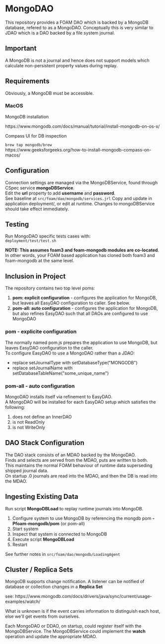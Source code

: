 <h1>MongoDAO</h1>
<p>This repository provides a FOAM DAO which is backed by a MongoDB database, refered to as a MongoDAO.  Conceptually this is very similar to JDAO which is a DAO backed by a file system journal.</p>

<h2>Important</h2>
A MongoDB is not a journal and hence does not support models which calculate non-persistent property values during replay.

<h2>Requirements</h2>
<p>Obviously, a MongoDB must be accessible.</p>
<h3>MacOS</h3>
<p>MongoDB installation</p>
https://www.mongodb.com/docs/manual/tutorial/install-mongodb-on-os-x/
<br/>
<p>Compass UI for DB inspection</p>
<code>brew tap mongodb/brew</code><br/>
https://www.geeksforgeeks.org/how-to-install-mongodb-compass-on-macos/

<h2>Configuration</h2>
<p>Connection settings are managed via the MongoDBService, found through CSpec service <b>mongoDBService</b>.<br/>
Edit the <b>url</b> property to add <b>username</b> and <b>password</b>.<br/>
See baseline at <code>src/foam/dao/mongodb/services.jrl</code>
Copy and update in application deployment/, or edit at runtime. Changes to mongoDBService should take effect immediately.
</p>

<h2>Testing</h2>
<p>Run MongoDAO specific tests cases with:<br/>
<code>deployment/test/test.sh</code>
</p>
<p><b>NOTE: This assumes foam3 and foam-mongodb modules are co-located</b>. In other words, your FOAM based application has cloned both foam3 and foam-mongodb at the same level.</p>

<h2>Inclusion in Project</h2>
<p>The repository contains two top level poms:
<ol>
<li><b>pom: explicit configuration</b> - configures the application for MongoDB, but leaves all EasyDAO configuration to caller. See below.</li>
<li><b>pom-all: auto configuration</b> - configures the application for MongoDB, but also refines EasyDAO such that all DAOs are configured to use MongoDAO</li>
</ol>

<h3>pom - explicite configuration</h3>
The normally named pom.js prepares the application to use MongoDB, but leaves EasyDAO configuration to the caller.<br/>
To configure EasyDAO to use a MongoDAO rather than a JDAO:
<ul>
<li>replace setJournalType with setDatabaseType("MONGODB")</li>
<li>replace setJournalName with setDatabaseTableName("some_unique_name")</li>
</ul>

<h3>pom-all - auto configuration</h3>
MongoDAO installs itself via refinement to EasyDAO.<br/>
A MongoDAO will be installed for each EasyDAO setup which satisfies the following:<br/>
<ol>
<li>does not define an InnerDAO</li>
<li>is not ReadOnly</li>
<li>is not WriteOnly</li>
</ol>
</ul>

<h2>DAO Stack Configuration</h2>
The DAO stack consists of an MDAO backed by the MongoDAO.<br/>
Finds and selects are served from the MDAO, puts are written to both.<br/>
This maintains the normal FOAM behaviour of runtime data superseding shipped journal data.<br/>
On startup .0 journals are read into the MDAO, and then the DB is read into the MDAO.

<h2>Ingesting Existing Data</h2>
<p>Run script <b>MongoDBLoad</b> to replay runtime journals into MongoDB.</p>
<ol>
<li>Configure system to use MongoDB by referencing the mongdb pom <b>-Pfoam-mongodb/pom</b> (or pom-all)</li>
<li>Start system</li>
<li>Inspect that system is connected to MongoDB</li>
<li>Execute script <b>MongoDBLoad</b></li>
<li>Restart</li>
</ol>
<p>See further notes in <code>src/foam/dao/mongodb/LoadingAgent</code></p>

<h2>Cluster / Replica Sets</h2>
<p>MongoDB supports change notification.  A listener can be
notified of database or collection changes in a <b>Replica Set</b></p>
see: https://www.mongodb.com/docs/drivers/java/sync/current/usage-examples/watch/
<p>What is unknown is if the event carries information to
distinguish each host, else we'll get events from ourselves.
</p>
<p>Each MongoDAO or DDAO, on startup, could register itself with the MongoDBService.
The MongoDBService could implement the <b>watch</b> operation and update
the appropriate MDAO.</p>
